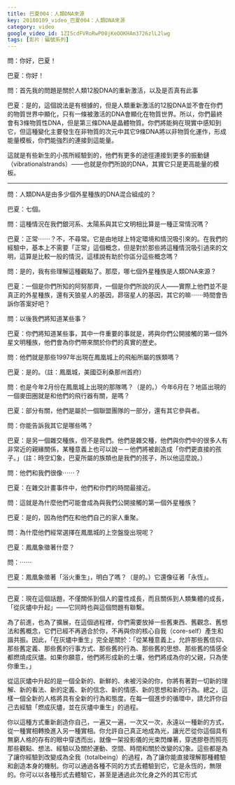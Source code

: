 ```yaml
---
title: 巴夏004：人類DNA來源
key: 20180109_video_巴夏004：人類DNA來源
category: video
google_video_id: 1ZI5cdFVRoRwP00jKeOOKHAm3726zlL2lwg
tags: [影片｜編號系列]
---
```


問：你好，巴夏！

巴夏：你好！

問：首先我的問題是關於人類12股DNA的重新激活，以及是否真有此事

巴夏：是的，這個說法是有根據的，但是人類重新激活的12股DNA並不會在你們的物質世界中顯化，只有一條被激活的DNA會顯化在物質世界。所以，你們最終會有3條物質性DNA，但是第三條DNA是晶體物質。你們將能夠在現實中感知到它，但這種變化主要發生在非物質的次元中其它9條DNA將以非物質化運作，形成能量模板，你們能強烈的連接到這能量。

這就是有些新生的小孩所經驗到的，他們有更多的途徑連接到更多的振動鏈（vibrationalstrands）——也就是你們所說的DNA，其實它只是更高能量的模板。

---

問：人類DNA是由多少個外星種族的DNA混合組成的？

巴夏：七個。

問：這種情況在我們銀河系、太陽系與其它文明相比算是一種正常情況嗎？

巴夏：正常⋯⋯？不，不尋常。它是由地球上特定環境和情況吸引來的。在我們的經驗中，基本上不需要「正常」這個概念，但是對於那些將這種情況吸引過來的文明，這算是比較一般的情況，這樣說有助於你區分這些概念嗎？

問：是的，我有些理解這種觀點了。那麼，哪七個外星種族是人類DNA來源？

巴夏：一個是你們所知的阿努那齊，一個是你們所說的灰人——實際上他們並不是真正的外星種族，還有天狼星人的基因，昴宿星人的基因，其它的嘛⋯⋯時間會告訴你答案好吧？

問：以後我們將知道某些事？

巴夏：你們將知道某些事，其中一件重要的事就是，將與你們公開接觸的第一個外星文明種族，他們會為你們帶來關於你們的真實的歷史。

問：他們就是那些1997年出現在鳳凰城上的飛船所屬的族類嗎？

巴夏：是的。（註：鳳凰城，美國亞利桑那州首府）

問：也是今年2月份在鳳凰城上出現的那隊嗎？（是的。）今年6月在？地區出現的一個麥田圈就是和他們的飛行器有關，是嗎？

巴夏：部分有關，他們是屬於一個聯盟團隊的一部分，還有其它參與者。

問：你能告訴我其它是哪些嗎？

巴夏：是另一個雜交種族，但不是我們。他們是雜交種，他們與你們中的很多人有非常近的親緣關係，某種意義上也可以說－－他們將被創造成「你們更直接的孩子。」（註：時空幻象，巴夏所屬的族類也是我們的孩子，所以他這麼說。）

問：他們和我們很像⋯⋯？

巴夏：在雜交計畫事件中，他們和你們的時間最接近。

問：這就是為什麼他們可能會成為與我們公開接觸的第一個外星種族？

巴夏：是的，因為他們在和他們自己的家人重聚。

問：為什麼他們經常選擇在鳳凰城的上空盤旋出現呢？

巴夏：鳳凰象徵著什麼？

問：⋯⋯

巴夏：鳳凰象徵著「浴火重生」，明白了嗎？（是的。）它還像征著「永恆」。

---

巴夏：現在這個話題，不僅關係到個人的靈性成長，而且關係到人類集體的成長，「從灰燼中升起」——它同時也與這個問題有聯繫。

為了前進，也為了擴展，在這個過程裡，你們需要放掉一些舊東西、舊觀念、舊想法和舊概念，它們已經不再適合於你，不再與你的核心自我（core-self）產生和諧共振。因此，「在灰燼中重生」完全是關於：「從某種意義上，允許那些舊信仰、那些舊定義、那些舊的行事方式、那些舊的行為、那些舊的思想、那些舊的情感全都燃燒成灰燼。如果你願意，他們將形成新的土壤，他們將成為你的父親，只為使你重生。」

從這灰燼中升起的是一個全新的、新鮮的、未被污染的你，你將有著對一切新的理解、新的看法、新的定義、新的信念、新的情感、新的思想和新的行為。總之，這樣一個全新的人格將具有全新的行為和態度。在每一個進步的循環中，請允許你自己去經驗「燃成灰燼，並在灰燼中重生」的過程。

你以這種方式重新創造你自己，一遍又一遍，一次又一次，永遠以一種新的方式，從一種實相轉換進入另一種實相。你允許自己真正地成為光，讓光芒從你這個具有無窮人格的存有的眼中穿透而出，就像一架投影儀的光束閃爍著，穿透膠卷而照亮那些觀點、想法、經驗以及關於運動、空間、時間和關於改變的幻象。這些都是為了讓你經驗到改變成為全我（totalbeing）的過程，為了讓你能直接理解那種體驗和創造本身的機制。你可以通過各種不同的方式去體驗到它，它是永恆的，無限的。你可以以各種形式去體驗它，甚至是通過此次化身之外的其它形式

